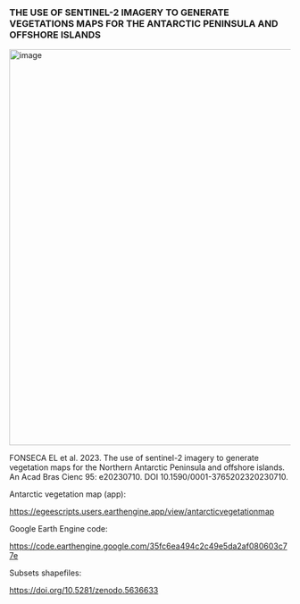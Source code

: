 ### THE USE OF SENTINEL-2 IMAGERY TO GENERATE VEGETATIONS MAPS FOR THE ANTARCTIC PENINSULA AND OFFSHORE ISLANDS

<img width="709" alt="image" src="https://github.com/elianafonseca/antarctic_vegetation_map/assets/85770141/868114db-d33e-440f-ae99-67d82768cf90">


FONSECA EL et al. 2023. The use of sentinel-2 
imagery to generate vegetation maps for the Northern
Antarctic Peninsula and offshore islands. 
An Acad Bras Cienc 95: e20230710. 
DOI 10.1590/0001-3765202320230710.


Antarctic vegetation map (app):

https://egeescripts.users.earthengine.app/view/antarcticvegetationmap

Google Earth Engine code:

https://code.earthengine.google.com/35fc6ea494c2c49e5da2af080603c77e

Subsets shapefiles:

https://doi.org/10.5281/zenodo.5636633
